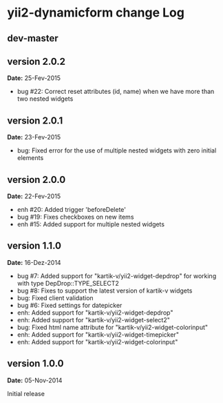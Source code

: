 yii2-dynamicform change Log
===========================

dev-master
----------


version 2.0.2
-------------
**Date:** 25-Fev-2015
- bug #22: Correct reset attributes (id, name) when we have more than two nested widgets 


version 2.0.1
-------------
**Date:** 23-Fev-2015
- bug: Fixed error for the use of multiple nested widgets with zero initial elements


version 2.0.0
-------------
**Date:** 22-Fev-2015
- enh #20: Added trigger 'beforeDelete'
- bug #19: Fixes checkboxes on new items
- enh #15: Added support for multiple nested widgets


version 1.1.0
-------------
**Date:** 16-Dez-2014

- bug #7: Added support for "kartik-v/yii2-widget-depdrop" for working with type DepDrop::TYPE_SELECT2
- bug #8: Fixes to support the latest version of kartik-v widgets
- bug: Fixed client validation
- bug #6: Fixed settings for datepicker
- enh: Added support for "kartik-v/yii2-widget-depdrop"
- enh: Added support for "kartik-v/yii2-widget-select2"
- bug: Fixed html name attribute for "kartik-v/yii2-widget-colorinput"
- enh: Added support for "kartik-v/yii2-widget-timepicker"
- enh: Added support for "kartik-v/yii2-widget-colorinput"


version 1.0.0
-------------
**Date:** 05-Nov-2014

Initial release
